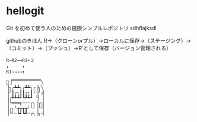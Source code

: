 # hellogit

Git を初めて使う人のための極限シンプルレポジトリ
sdhflajksdl

githubのきほん
R→（クローンorプル）→ローカルに保存→（ステージング）→（コミット）→（プッシュ）→R'として保存（バージョン管理される）

```
R→R2→→R1+２
↓　　　↑
R1→→→→↑

▕▔▔▔▔▔▔▔▔▔▔▔╲
▕╮╭┻┻╮╭┻┻╮╭▕╮╲
▕╯┃╭╮┃┃╭╮┃╰▕╯╭▏
▕╭┻┻┻┛┗┻┻┛ ╰▏ ▏
▕╰━━━┓┈┈┈╭╮▕╭╮▏
▕╭╮╰┳┳┳┳╯╰╯▕╰╯▏
▕╰╯┈┗┛┗┛┈╭╮▕╮┈▏

```